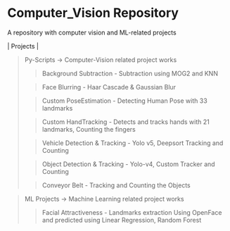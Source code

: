 # Computer_Vision Repository

A repository with computer vision and ML-related projects

| Projects |
> Py-Scripts -> Computer-Vision related project works
>> Background Subtraction - Subtraction using MOG2 and KNN
>
>> Face Blurring - Haar Cascade & Gaussian Blur
>
>> Custom PoseEstimation - Detecting Human Pose with 33 landmarks
>
>> Custom HandTracking - Detects and tracks hands with 21 landmarks, Counting the fingers
>
>> Vehicle Detection & Tracking - Yolo v5, Deepsort Tracking and Counting
>
>> Object Detection & Tracking - Yolo-v4, Custom Tracker and Counting
>
>> Conveyor Belt - Tracking and Counting the Objects


> ML Projects -> Machine Learning related project works
>> Facial Attractiveness - Landmarks extraction Using OpenFace and predicted using Linear Regression, Random Forest
